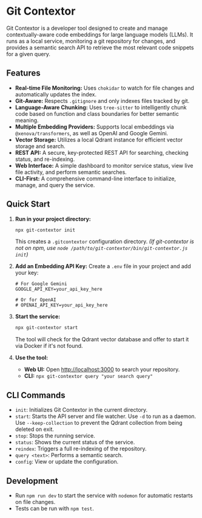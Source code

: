 # Git Contextor

Git Contextor is a developer tool designed to create and manage contextually-aware code embeddings for large language models (LLMs). It runs as a local service, monitoring a git repository for changes, and provides a semantic search API to retrieve the most relevant code snippets for a given query.

## Features

- **Real-time File Monitoring:** Uses `chokidar` to watch for file changes and automatically updates the index.
- **Git-Aware:** Respects `.gitignore` and only indexes files tracked by git.
- **Language-Aware Chunking:** Uses `tree-sitter` to intelligently chunk code based on function and class boundaries for better semantic meaning.
- **Multiple Embedding Providers:** Supports local embeddings via `@xenova/transformers`, as well as OpenAI and Google Gemini.
- **Vector Storage:** Utilizes a local Qdrant instance for efficient vector storage and search.
- **REST API:** A secure, key-protected REST API for searching, checking status, and re-indexing.
- **Web Interface:** A simple dashboard to monitor service status, view live file activity, and perform semantic searches.
- **CLI-First:** A comprehensive command-line interface to initialize, manage, and query the service.

## Quick Start

1.  **Run in your project directory:**
    ```bash
    npx git-contextor init
    ```
    This creates a `.gitcontextor` configuration directory. _(If git-contextor is not on npm, use `node /path/to/git-contextor/bin/git-contextor.js init`)_

2.  **Add an Embedding API Key:**
    Create a `.env` file in your project and add your key:
    ```
    # For Google Gemini
    GOOGLE_API_KEY=your_api_key_here
    
    # Or for OpenAI
    # OPENAI_API_KEY=your_api_key_here
    ```

3.  **Start the service:**
    ```bash
    npx git-contextor start
    ```
    The tool will check for the Qdrant vector database and offer to start it via Docker if it's not found.

4.  **Use the tool:**
    - **Web UI:** Open [http://localhost:3000](http://localhost:3000) to search your repository.
    - **CLI:** `npx git-contextor query "your search query"`

## CLI Commands

- `init`: Initializes Git Contextor in the current directory.
- `start`: Starts the API server and file watcher. Use `-d` to run as a daemon. Use `--keep-collection` to prevent the Qdrant collection from being deleted on exit.
- `stop`: Stops the running service.
- `status`: Shows the current status of the service.
- `reindex`: Triggers a full re-indexing of the repository.
- `query <text>`: Performs a semantic search.
- `config`: View or update the configuration.

## Development

- Run `npm run dev` to start the service with `nodemon` for automatic restarts on file changes.
- Tests can be run with `npm test`.
